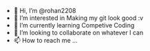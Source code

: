 - 👋 Hi, I’m @rohan2208
- 👀 I’m interested in Making my git look good :v
- 🌱 I’m currently learning Competive Coding
- 💞️ I’m looking to collaborate on whatever I can
- 📫 How to reach me ...

<!---
rohan2208/rohan2208 is a ✨ special ✨ repository because its `README.md` (this file) appears on your GitHub profile.
You can click the Preview link to take a look at your changes.
--->
